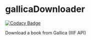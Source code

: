 # gallicaDownloader

[![Codacy Badge](https://api.codacy.com/project/badge/Grade/6d77ba44c3da474a935e160b0277db1d)](https://www.codacy.com/app/amalricBzh/gallicaDownloader?utm_source=github.com&utm_medium=referral&utm_content=amalricBzh/gallicaDownloader&utm_campaign=badger)

Download a book from Gallica (IIIF API)
